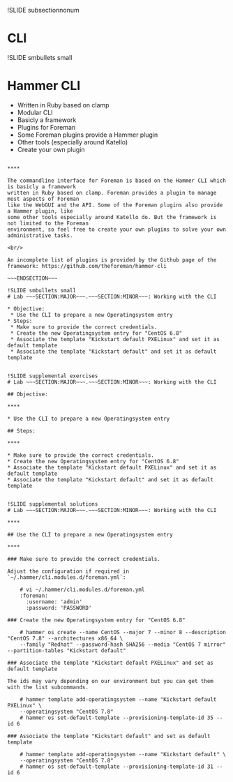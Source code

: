 !SLIDE subsectionnonum
# CLI

!SLIDE smbullets small
# Hammer CLI

* Written in Ruby based on clamp
* Modular CLI
 * Basicly a framework
 * Plugins for Foreman
 * Some Foreman plugins provide a Hammer plugin
 * Other tools (especially around Katello)
 * Create your own plugin

~~~SECTION:handouts~~~

****

The commandline interface for Foreman is based on the Hammer CLI which is basicly a framework
written in Ruby based on clamp. Foreman provides a plugin to manage most aspects of Foreman
like the WebGUI and the API. Some of the Foreman plugins also provide a Hammer plugin, like 
some other tools especially around Katello do. But the framework is not limited to the Foreman
environment, so feel free to create your own plugins to solve your own administrative tasks.

<br/>

An incomplete list of plugins is provided by the Github page of the framework: https://github.com/theforeman/hammer-cli

~~~ENDSECTION~~~

!SLIDE smbullets small
# Lab ~~~SECTION:MAJOR~~~.~~~SECTION:MINOR~~~: Working with the CLI

* Objective:
 * Use the CLI to prepare a new Operatingsystem entry
* Steps:
 * Make sure to provide the correct credentials.
 * Create the new Operatingsystem entry for "CentOS 6.8"
 * Associate the template "Kickstart default PXELinux" and set it as default template
 * Associate the template "Kickstart default" and set it as default template


!SLIDE supplemental exercises
# Lab ~~~SECTION:MAJOR~~~.~~~SECTION:MINOR~~~: Working with the CLI

## Objective:

****

* Use the CLI to prepare a new Operatingsystem entry

## Steps:

****

* Make sure to provide the correct credentials.
* Create the new Operatingsystem entry for "CentOS 6.8"
* Associate the template "Kickstart default PXELinux" and set it as default template
* Associate the template "Kickstart default" and set it as default template


!SLIDE supplemental solutions
# Lab ~~~SECTION:MAJOR~~~.~~~SECTION:MINOR~~~: Working with the CLI

****

## Use the CLI to prepare a new Operatingsystem entry

****

### Make sure to provide the correct credentials.

Adjust the configuration if required in `~/.hammer/cli.modules.d/foreman.yml`:

    # vi ~/.hammer/cli.modules.d/foreman.yml
    :foreman:
      :username: 'admin'
      :password: 'PASSWORD'

### Create the new Operatingsystem entry for "CentOS 6.8"

    # hammer os create --name CentOS --major 7 --minor 8 --description "CentOS 7.8" --architectures x86_64 \ 
    --family "Redhat" --password-hash SHA256 --media "CentOS 7 mirror" --partition-tables "Kickstart default"

### Associate the template "Kickstart default PXELinux" and set as default template

The ids may vary depending on our environment but you can get them with the list subcommands.

    # hammer template add-operatingsystem --name "Kickstart default PXELinux" \
    --operatingsystem "CentOS 7.8"
    # hammer os set-default-template --provisioning-template-id 35 --id 6

### Associate the template "Kickstart default" and set as default template

    # hammer template add-operatingsystem --name "Kickstart default" \
    --operatingsystem "CentOS 7.8"
    # hammer os set-default-template --provisioning-template-id 31 --id 6
